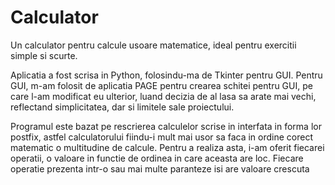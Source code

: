 # Calculator
Un calculator pentru calcule usoare matematice, ideal pentru exercitii simple si scurte.

Aplicatia a fost scrisa in Python, folosindu-ma de Tkinter pentru GUI.
Pentru GUI, m-am folosit de aplicatia PAGE pentru crearea schitei pentru GUI, pe care l-am modificat eu ulterior, luand decizia de al lasa sa arate mai vechi, reflectand simplicitatea, dar si limitele sale proiectului.

Programul este bazat pe rescrierea calculelor scrise in interfata in forma lor postfix, astfel calculatorului fiindu-i mult mai usor sa faca in ordine corect matematic o multitudine de calcule.
Pentru a realiza asta, i-am oferit fiecarei operatii, o valoare in functie de ordinea in care aceasta are loc. Fiecare operatie prezenta intr-o sau mai multe paranteze isi are valoare crescuta
